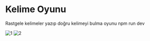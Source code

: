# Kelime Oyunu
 Rastgele kelimeler yazıp doğru kelimeyi bulma oyunu
npm run dev

![1](https://github.com/Vol4tile/Kelime-Oyunu/assets/104697209/e9db5d6d-5c54-4d08-960c-e52e3cb02119)
![2](https://github.com/Vol4tile/Kelime-Oyunu/assets/104697209/34bbc7d5-6ad4-48b3-b7ba-cf4566a2a140)
